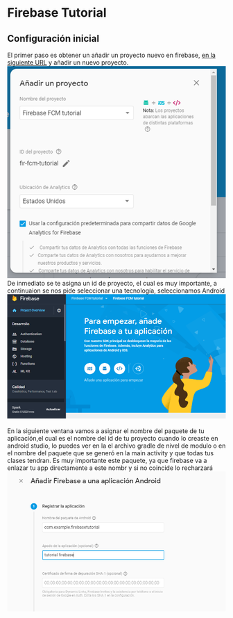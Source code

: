 # Firebase Tutorial

## Configuración inicial
El primer paso es obtener un añadir un proyecto nuevo en firebase, [en la siguiente
URL](https://console.firebase.google.com)  y añadir un nuevo  proyecto.
![](.README_images/84e89d5e.png)<br>
De inmediato se te asigna un id de proyecto, el cual es muy importante, a continuaion se 
nos pide seleccionar una tecnología, seleccionamos Android<br>
![](.README_images/c7df2203.png)<br><br>
En la siguiente ventana vamos a asignar el nombre del paquete de tu aplicación,el cual es
el nombre del id de tu proyecto cuando lo creaste en android studio, lo puedes 
ver en la el archivo gradle de nivel de modulo o en el nombre del paquete que se generó
en la main activity y que todas tus clases tendran. Es muy importante este paquete, ya que
firebase va a enlazar tu app directamente a este nombr y si no coincide lo recharzará
![](.README_images/3e5f27d8.png)<br><br>


